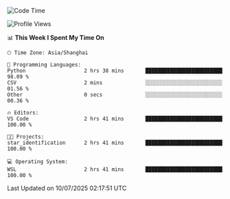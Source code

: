 <!--START_SECTION:waka-->
![Code Time](http://img.shields.io/badge/Code%20Time-3%2C028%20hrs%2038%20mins-blue)

![Profile Views](http://img.shields.io/badge/Profile%20Views-0-blue)

📊 **This Week I Spent My Time On** 

```text
🕑︎ Time Zone: Asia/Shanghai

💬 Programming Languages: 
Python                   2 hrs 38 mins       █████████████████████████   98.09 % 
CSV                      2 mins              ░░░░░░░░░░░░░░░░░░░░░░░░░   01.56 % 
Other                    0 secs              ░░░░░░░░░░░░░░░░░░░░░░░░░   00.36 % 

🔥 Editors: 
VS Code                  2 hrs 41 mins       █████████████████████████   100.00 % 

🐱‍💻 Projects: 
star_identification      2 hrs 41 mins       █████████████████████████   100.00 % 

💻 Operating System: 
WSL                      2 hrs 41 mins       █████████████████████████   100.00 % 
```


 Last Updated on 10/07/2025 02:17:51 UTC
<!--END_SECTION:waka-->